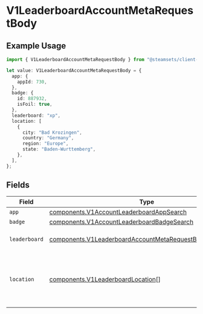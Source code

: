 # V1LeaderboardAccountMetaRequestBody

## Example Usage

```typescript
import { V1LeaderboardAccountMetaRequestBody } from "@steamsets/client-ts/models/components";

let value: V1LeaderboardAccountMetaRequestBody = {
  app: {
    appId: 730,
  },
  badge: {
    id: 887932,
    isFoil: true,
  },
  leaderboard: "xp",
  location: [
    {
      city: "Bad Krozingen",
      country: "Germany",
      region: "Europe",
      state: "Baden-Wurttemberg",
    },
  ],
};
```

## Fields

| Field                                                                                                                                  | Type                                                                                                                                   | Required                                                                                                                               | Description                                                                                                                            | Example                                                                                                                                |
| -------------------------------------------------------------------------------------------------------------------------------------- | -------------------------------------------------------------------------------------------------------------------------------------- | -------------------------------------------------------------------------------------------------------------------------------------- | -------------------------------------------------------------------------------------------------------------------------------------- | -------------------------------------------------------------------------------------------------------------------------------------- |
| `app`                                                                                                                                  | [components.V1AccountLeaderboardAppSearch](../../models/components/v1accountleaderboardappsearch.md)                                   | :heavy_minus_sign:                                                                                                                     | N/A                                                                                                                                    |                                                                                                                                        |
| `badge`                                                                                                                                | [components.V1AccountLeaderboardBadgeSearch](../../models/components/v1accountleaderboardbadgesearch.md)                               | :heavy_minus_sign:                                                                                                                     | N/A                                                                                                                                    |                                                                                                                                        |
| `leaderboard`                                                                                                                          | [components.V1LeaderboardAccountMetaRequestBodyLeaderboard](../../models/components/v1leaderboardaccountmetarequestbodyleaderboard.md) | :heavy_check_mark:                                                                                                                     | The leaderboard to get                                                                                                                 | xp                                                                                                                                     |
| `location`                                                                                                                             | [components.V1LeaderboardLocation](../../models/components/v1leaderboardlocation.md)[]                                                 | :heavy_minus_sign:                                                                                                                     | The location(s)to get the leaderboard for, otherwise global                                                                            |                                                                                                                                        |